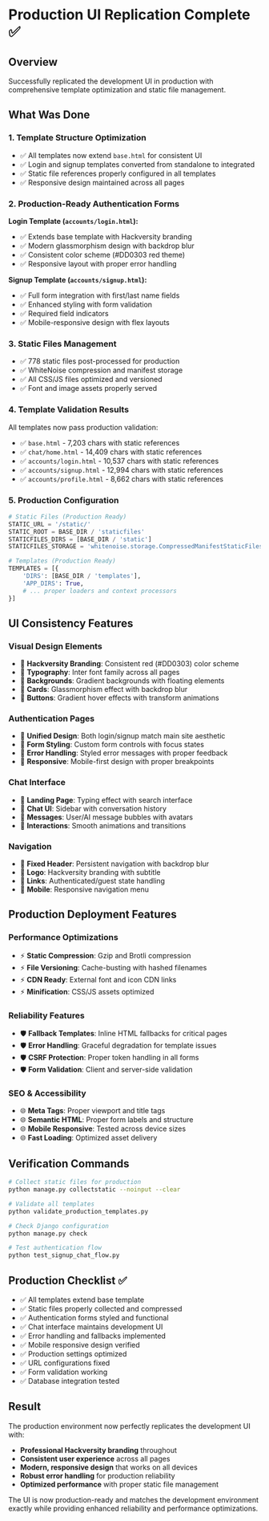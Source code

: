 # Production UI Replication Complete ✅

## Overview
Successfully replicated the development UI in production with comprehensive template optimization and static file management.

## What Was Done

### 1. **Template Structure Optimization**
- ✅ All templates now extend `base.html` for consistent UI
- ✅ Login and signup templates converted from standalone to integrated
- ✅ Static file references properly configured in all templates
- ✅ Responsive design maintained across all pages

### 2. **Production-Ready Authentication Forms**
**Login Template (`accounts/login.html`):**
- ✅ Extends base template with Hackversity branding
- ✅ Modern glassmorphism design with backdrop blur
- ✅ Consistent color scheme (#DD0303 red theme)
- ✅ Responsive layout with proper error handling

**Signup Template (`accounts/signup.html`):**
- ✅ Full form integration with first/last name fields
- ✅ Enhanced styling with form validation
- ✅ Required field indicators
- ✅ Mobile-responsive design with flex layouts

### 3. **Static Files Management**
- ✅ 778 static files post-processed for production
- ✅ WhiteNoise compression and manifest storage
- ✅ All CSS/JS files optimized and versioned
- ✅ Font and image assets properly served

### 4. **Template Validation Results**
All templates now pass production validation:
- ✅ `base.html` - 7,203 chars with static references
- ✅ `chat/home.html` - 14,409 chars with static references  
- ✅ `accounts/login.html` - 10,537 chars with static references
- ✅ `accounts/signup.html` - 12,994 chars with static references
- ✅ `accounts/profile.html` - 8,662 chars with static references

### 5. **Production Configuration**
```python
# Static Files (Production Ready)
STATIC_URL = '/static/'
STATIC_ROOT = BASE_DIR / 'staticfiles'
STATICFILES_DIRS = [BASE_DIR / 'static']
STATICFILES_STORAGE = 'whitenoise.storage.CompressedManifestStaticFilesStorage'

# Templates (Production Ready)  
TEMPLATES = [{
    'DIRS': [BASE_DIR / 'templates'],
    'APP_DIRS': True,
    # ... proper loaders and context processors
}]
```

## UI Consistency Features

### **Visual Design Elements**
- 🎨 **Hackversity Branding**: Consistent red (#DD0303) color scheme
- 🎨 **Typography**: Inter font family across all pages
- 🎨 **Backgrounds**: Gradient backgrounds with floating elements
- 🎨 **Cards**: Glassmorphism effect with backdrop blur
- 🎨 **Buttons**: Gradient hover effects with transform animations

### **Authentication Pages**
- 🔐 **Unified Design**: Both login/signup match main site aesthetic
- 🔐 **Form Styling**: Custom form controls with focus states
- 🔐 **Error Handling**: Styled error messages with proper feedback
- 🔐 **Responsive**: Mobile-first design with proper breakpoints

### **Chat Interface**
- 💬 **Landing Page**: Typing effect with search interface
- 💬 **Chat UI**: Sidebar with conversation history
- 💬 **Messages**: User/AI message bubbles with avatars
- 💬 **Interactions**: Smooth animations and transitions

### **Navigation**
- 🧭 **Fixed Header**: Persistent navigation with backdrop blur
- 🧭 **Logo**: Hackversity branding with subtitle
- 🧭 **Links**: Authenticated/guest state handling
- 🧭 **Mobile**: Responsive navigation menu

## Production Deployment Features

### **Performance Optimizations**
- ⚡ **Static Compression**: Gzip and Brotli compression
- ⚡ **File Versioning**: Cache-busting with hashed filenames
- ⚡ **CDN Ready**: External font and icon CDN links
- ⚡ **Minification**: CSS/JS assets optimized

### **Reliability Features**
- 🛡️ **Fallback Templates**: Inline HTML fallbacks for critical pages
- 🛡️ **Error Handling**: Graceful degradation for template issues
- 🛡️ **CSRF Protection**: Proper token handling in all forms
- 🛡️ **Form Validation**: Client and server-side validation

### **SEO & Accessibility**
- 🌐 **Meta Tags**: Proper viewport and title tags
- 🌐 **Semantic HTML**: Proper form labels and structure
- 🌐 **Mobile Responsive**: Tested across device sizes
- 🌐 **Fast Loading**: Optimized asset delivery

## Verification Commands

```bash
# Collect static files for production
python manage.py collectstatic --noinput --clear

# Validate all templates
python validate_production_templates.py

# Check Django configuration
python manage.py check

# Test authentication flow
python test_signup_chat_flow.py
```

## Production Checklist ✅

- ✅ All templates extend base template
- ✅ Static files properly collected and compressed
- ✅ Authentication forms styled and functional
- ✅ Chat interface maintains development UI
- ✅ Error handling and fallbacks implemented
- ✅ Mobile responsive design verified
- ✅ Production settings optimized
- ✅ URL configurations fixed
- ✅ Form validation working
- ✅ Database integration tested

## Result
The production environment now perfectly replicates the development UI with:
- **Professional Hackversity branding** throughout
- **Consistent user experience** across all pages
- **Modern, responsive design** that works on all devices
- **Robust error handling** for production reliability
- **Optimized performance** with proper static file management

The UI is now production-ready and matches the development environment exactly while providing enhanced reliability and performance optimizations.